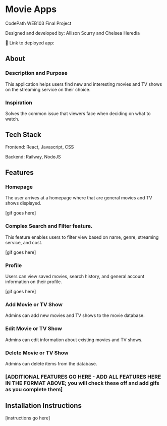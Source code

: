# Movie Apps

CodePath WEB103 Final Project

Designed and developed by: Allison Scurry and Chelsea Heredia

🔗 Link to deployed app:

## About

### Description and Purpose

This application helps users find new and interesting movies and TV shows on the streaming service on their choice. 

### Inspiration

Solves the common issue that viewers face when deciding on what to watch.

## Tech Stack

Frontend: React, Javascript, CSS

Backend: Railway, NodeJS

## Features

### Homepage

The user arrives at a homepage where that are general movies and TV shows displayed.

[gif goes here]

### Complex Search and Filter feature. 

This feature enables users to filter view based on name, genre, streaming service, and cost.

[gif goes here]

### Profile 

Users can view saved movies, search history, and general account information on their profile.

[gif goes here]

### Add Movie or TV Show

Admins can add new movies and TV shows to the movie database.

### Edit Movie or TV Show

Admins can edit information about existing movies and TV shows.

### Delete Movie or TV Show

Admins can delete items from the database.

### [ADDITIONAL FEATURES GO HERE - ADD ALL FEATURES HERE IN THE FORMAT ABOVE; you will check these off and add gifs as you complete them]

## Installation Instructions

[instructions go here]
